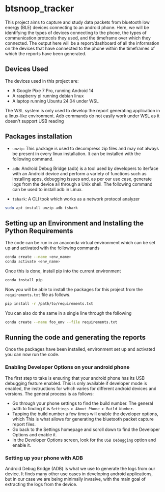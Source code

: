 # btsnoop_tracker

This project aims to capture and study data packets from bluetooth low energy (BLE) devices connecting to an android phone. Here, we will be identifying the types of devices connecting to the phone, the types of communication protocols they used, and the timeframe over which they connected. The output here will be a report/dashboard of all the information on the devices that have connected to the phone within the timeframes of which the reports have been generated.

## Devices Used

The devices used in this project are:
- A Google Pixe 7 Pro, running Android 14
- A raspberry pi running debian linux
- A laptop running Ubuntu 24.04 under WSL

The WSL system is only used to develop the report generating application in a linux-like environment. Adb commands do not easily work under WSL as it doesn't support USB reading 

## Packages installation

- `unzip`: This package is used to decompress zip files and may not always be present in every linux installation. It can be installed with the following command.

- `adb`: Android Debug Bridge (adb) is a tool used by developers to iterface with an Android device and perform a variety of functions such as installing apps, debugging issues and, as per our use case, generate logs from the device all through a Unix shell. The following command can be used to install adb in Linux.

- `tshark`: A CLI took which works as a network protocol analyzer

```bash
sudo apt install unzip adb tshark
```

## Setting up an Environment and Installing the Python Requirements

The code can be run in an anaconda virtual environment which can be set up and activated with the following commands

```bash
conda create --name <env_name>
conda activate <env_name>
```

Once this is done, install pip into the current environment

```bash
conda install pip
```

Now you will be able to install the packages for this project from the `requirements.txt` file as follows.

```bash
pip install -r /path/to/requirements.txt
```

You can also do the same in a single line through the following

```bash
conda create --name foo_env --file requirements.txt
```

## Running the code and generating the reports

Once the packages have been installed, environment set up and activated you can now run the code.

### Enabling Developer Options on your android phone

The first step to take is ensuring that your android phone has its USB debugging feature enabled. This is only available if developer mode is enabled, the instructions for which varies for different android devices and versions. The general process is as follows:

- Go through your phone settings to find the build number. The general path to finding it is `Settings > About Phone > Build Number`.
- Tapping the build number a few times will enable the developer options, which This is what allows for generating the bluetooth packet capture report files.
- Go back to the Settings homepage and scroll down to find the Developer Options and enable it.
- In the Developer Options screen, look for the `USB Debugging` option and enable it.

### Setting up your phone with ADB

Android Debug Bridge (ADB) is what we use to generate the logs from our device. It finds many other use cases in developing android applications, but in our case we are being minimally invasive, with the main goal of extracting the logs from the device.


